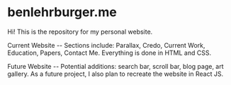# benlehrburger.me

Hi! This is the repository for my personal website. 

Current Website -- 
Sections include: Parallax, Credo, Current Work, Education, Papers, Contact Me. Everything is done in HTML and CSS.

Future Website -- 
Potential additions: search bar, scroll bar, blog page, art gallery. As a future project, I also plan to recreate the website in React JS.

